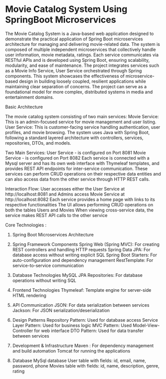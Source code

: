 # Movie Catalog System Using SpringBoot Microservices
The Movie Catalog System is a Java-based web application designed to demonstrate the practical application of Spring Boot microservices architecture for managing and delivering movie-related data. The system is composed of multiple independent microservices that collectively handle user information, movie metadata, ratings. Each service communicates via RESTful APIs and is developed using Spring Boot, ensuring scalability, modularity, and ease of maintenance. The project integrates services such as a Movie Info Service, User Service orchestrated through Spring components. This system showcases the effectiveness of microservice-based design in building loosely coupled, resilient applications while maintaining clear separation of concerns. The project can serve as a foundational model for more complex, distributed systems in media and entertainment domains.

Basic Architecture

The movie catalog system consisting of two main services:
Movie Service: This is an admin-focused service for movie management and user listing.
User Service: This is customer-facing service handling authentication, user profiles, and movie browsing.
The system uses Java with Spring Boot, following a standard layered architecture with controllers, services, repositories, DTOs, and models.

Two Main Services:
User Service - is configured on Port 8081
Movie Service - is configured on Port 8082
Each service is connected with a Mysql server and has its own web interface with Thymeleaf templates, and provides REST API endpoints for inter-service communication. 
These services can perform CRUD operations on their respective data entities and can also access data from the other service through HTTP REST calls.
















Interaction Flow:
User accesses either the User Service at http://localhost:8081 and Admins access Movie Service at http://localhost:8082 
Each service provides a home page with links to its respective functionalities
The UI allows performing CRUD operations on both the tables Users and Movies
When viewing cross-service data, the service makes REST API calls to the other service

Core Technologies :
1. Spring Boot Microservices Architecture

2. Spring Framework Components
Spring Web (Spring MVC): For creating REST controllers and handling HTTP requests
Spring Data JPA: For database access without writing explicit SQL
Spring Boot Starters: For auto-configuration and dependency management
RestTemplate: For service-to-service communication

3. Database Technologies
MySQL
JPA Repositories: For database operations without writing SQL

4. Frontend Technologies
Thymeleaf: Template engine for server-side HTML rendering 

5. API Communication
JSON: For data serialization between services
Jackson: For JSON serialization/deserialization 

6. Design Patterns
Repository Pattern: Used for database access 
Service Layer Pattern: Used for business logic 
MVC Pattern: Used Model-View-Controller for web interface
DTO Pattern: Used for data transfer between services

7. Development & Infrastructure
Maven : For dependency management and build automation
Tomcat  for running the applications

8. Database 
     MySql database 
User table with fields: id, email, name, password, phone
Movies table with fields: id, name, description, genre, rating
